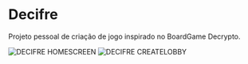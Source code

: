 # Decifre

Projeto pessoal de criação de jogo inspirado no BoardGame Decrypto.


![DECIFRE HOMESCREEN](https://user-images.githubusercontent.com/56417695/76386828-3bc65100-6344-11ea-9717-7ccc5466eb9a.png)
![DECIFRE CREATELOBBY](https://user-images.githubusercontent.com/56417695/76386825-3a952400-6344-11ea-92a9-cf79d24daf31.png)


